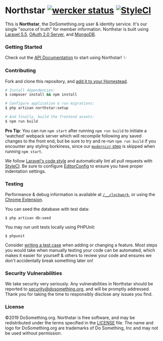 # Northstar [![wercker status](https://app.wercker.com/status/109bce734be9a06703562876265f5bd9/s/dev "wercker status")](https://app.wercker.com/project/byKey/109bce734be9a06703562876265f5bd9) [![StyleCI](https://styleci.io/repos/26884886/shield?style=flat-rounded)](https://styleci.io/repos/26884886)

This is **Northstar**, the DoSomething.org user & identity service. It's our single "source of truth" for member information.
Northstar is built using [Laravel 5.5](https://laravel.com/docs/5.5), [OAuth 2.0 Server](https://oauth2.thephpleague.com), and [MongoDB](https://www.mongodb.com).

### Getting Started

Check out the [API Documentation](https://github.com/DoSomething/northstar/blob/master/documentation/README.md) to start using
Northstar! :sparkles:

### Contributing

Fork and clone this repository, and [add it to your Homestead](https://github.com/DoSomething/communal-docs/blob/master/Homestead/readme.md).

```sh
# Install dependencies:
$ composer install && npm install

# Configure application & run migrations:
$ php artisan northstar:setup

# And finally, build the frontend assets:
$ npm run build
```

**Pro Tip**: You can run `npm start` after running `npm run build` to initiate a 'watched' webpack server which will recompile following any saved changes to the front end, but be sure to try and re-run `npm run build` if you encounter any styling borkiness, since our [`modernizr` step](https://github.com/DoSomething/northstar/blob/7fddfda34ff09aac31adad1219c4f3300abe378d/package.json#L9) is skipped when running `npm start`.

We follow [Laravel's code style](http://laravel.com/docs/5.5/contributions#coding-style) and automatically
lint all pull requests with [StyleCI](https://styleci.io/repos/26884886). Be sure to configure
[EditorConfig](http://editorconfig.org) to ensure you have proper indentation settings.

### Testing

Performance & debug information is available at [`/__clockwork`](http://northstar.test/__clockwork), or using the [Chrome Extension](https://chrome.google.com/webstore/detail/clockwork/dmggabnehkmmfmdffgajcflpdjlnoemp).

You can seed the database with test data:

    $ php artisan db:seed

You may run unit tests locally using PHPUnit:

    $ phpunit

Consider [writing a test case](http://laravel.com/docs/5.5/testing) when adding or changing a feature.
Most steps you would take when manually testing your code can be automated, which makes it easier for
yourself & others to review your code and ensures we don't accidentally break something later on!

### Security Vulnerabilities

We take security very seriously. Any vulnerabilities in Northstar should be reported to [security@dosomething.org](mailto:security@dosomething.org),
and will be promptly addressed. Thank you for taking the time to responsibly disclose any issues you find.

### License

&copy;2019 DoSomething.org. Northstar is free software, and may be redistributed under the terms specified
in the [LICENSE](https://github.com/DoSomething/northstar/blob/dev/LICENSE) file. The name and logo for
DoSomething.org are trademarks of Do Something, Inc and may not be used without permission.
